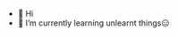 - 👋 Hi 
- 🌱 I’m currently learning unlearnt things😑
  

<!---
preethu13/preethu13 is a ✨ special ✨ repository because its `README.md` (this file) appears on your GitHub profile.
You can click the Preview link to take a look at your changes.
--->
